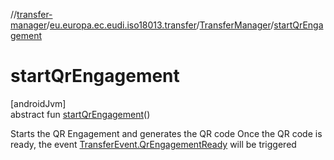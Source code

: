 //[transfer-manager](../../../index.md)/[eu.europa.ec.eudi.iso18013.transfer](../index.md)/[TransferManager](index.md)/[startQrEngagement](start-qr-engagement.md)

# startQrEngagement

[androidJvm]\
abstract fun [startQrEngagement](start-qr-engagement.md)()

Starts the QR Engagement and generates the QR code Once the QR code is ready, the
event [TransferEvent.QrEngagementReady](../-transfer-event/-qr-engagement-ready/index.md) will be
triggered
